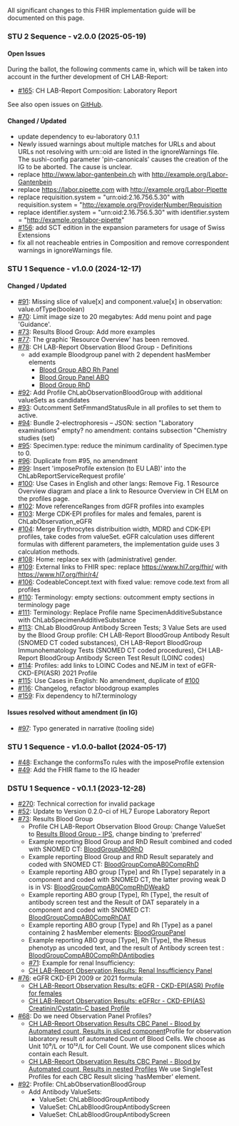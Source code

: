 All significant changes to this FHIR implementation guide will be documented on this page.

### STU 2 Sequence - v2.0.0 (2025-05-19)
#### Open Issues

During the ballot, the following comments came in, which will be taken into account in the further development of CH LAB-Report:

* [#165](https://github.com/hl7ch/ch-lab-report/issues/165): CH LAB-Report Composition: Laboratory Report

See also open issues on [GitHub](https://github.com/hl7ch/ch-lab-report/issues).

#### Changed / Updated
* update dependency to eu-laboratory 0.1.1
* Newly issued warnings about multiple matches for URLs and about URLs not resolving with urn::oid are listed in the ignoreWarnings file. The sushi-config parameter 'pin-canonicals' causes the creation of the IG to be aborted. The cause is unclear. 
* replace http://www.labor-gantenbein.ch with http://example.org/Labor-Gantenbein
* replace https://labor.pipette.com with http://example.org/Labor-Pipette
* replace requisition.system = "urn:oid:2.16.756.5.30" with requisition.system = "http://example.org/ProviderNumber/Requisition
* replace identifier.system = "urn:oid:2.16.756.5.30" with identifier.system = "http://example.org/labor-pipette"
* [#156](https://github.com/hl7ch/ch-lab-report/issues/156): add SCT edition in the expansion parameters for usage of Swiss Extensions
* fix all not reacheable entries in Composition and remove correspondent warnings in ignoreWarnings file.

### STU 1 Sequence - v1.0.0 (2024-12-17)
<!--
See also open issues on [GitHub](https://github.com/hl7ch/ch-lab-report/issues).
-->
#### Changed / Updated
* [#91](https://github.com/hl7ch/ch-lab-report/issues/91): Missing slice of value[x] and component.value[x] in observation: value.ofType(boolean)
* [#70](https://github.com/hl7ch/ch-lab-report/issues/70): Limit image size to 20 megabytes: Add menu point and page 'Guidance'.
* [#73](https://github.com/hl7ch/ch-lab-report/issues/73): Results Blood Group: Add more examples
* [#77](https://github.com/hl7ch/ch-lab-report/issues/77): The graphic 'Resource Overview' has been removed.
* [#78](https://github.com/hl7ch/ch-lab-report/issues/78): CH LAB-Report Observation Blood Group - Definitions
  * add example Bloodgroup panel with 2 dependent hasMember elements
    * [Blood Group ABO Rh Panel](Observation-BloodGroupPanel.html)
    * [Blood Group Panel ABO](Observation-BloodGroupMemberABO.html)
    * [Blood Group RhD](Observation-BloodGroupMemberRh.html)
* [#92](https://github.com/hl7ch/ch-lab-report/issues/92): Add Profile ChLabObservationBloodGroup with additional valueSets as candidates
* [#93](https://github.com/hl7ch/ch-lab-report/issues/93): Outcomment SetFmmandStatusRule in all profiles to set them to active.
* [#94](https://github.com/hl7ch/ch-lab-report/issues/94): Bundle 2-electrophoresis – JSON: section "Laboratory examinations" empty? no amendment: contains subsection "Chemistry studies (set)
* [#95](https://github.com/hl7ch/ch-lab-report/issues/95): Specimen.type: reduce the minimum cardinality of Specimen.type to 0.
* [#96](https://github.com/hl7ch/ch-lab-report/issues/96): Duplicate from #95, no amendment
* [#99](https://github.com/hl7ch/ch-lab-report/issues/99): Insert 'imposeProfile extension (to EU LAB)' into the ChLabReportServiceRequest profile'
* [#100](https://github.com/hl7ch/ch-lab-report/issues/100): Use Cases in English and other langs: Remove Fig. 1 Resource Overview diagram and place a link to Resource Overview in CH ELM on the profiles page.
* [#102](https://github.com/hl7ch/ch-lab-report/issues/102): Move referenceRanges from dGFR profiles into examples
* [#103](https://github.com/hl7ch/ch-lab-report/issues/103): Merge CDK-EPI profiles for males and females, parent is ChLabObservation_eGFR
* [#104](https://github.com/hl7ch/ch-lab-report/issues/104): Merge Erythrocytes distribuition width, MDRD and CDK-EPI profiles, take codes from valueSet. eGFR calculation uses different formulas with different parameters, the implementation guide uses 3 calculation methods.
* [#108](https://github.com/hl7ch/ch-lab-report/issues/108): Home: replace sex with (administrative) gender.
* [#109](https://github.com/hl7ch/ch-lab-report/issues/109): External links to FHIR spec: replace https://www.hl7.org/fhir/ with https://www.hl7.org/fhir/r4/
* [#106](https://github.com/hl7ch/ch-lab-report/issues/106): CodeableConcept.text with fixed value: remove code.text from all profiles
* [#110](https://github.com/hl7ch/ch-lab-report/issues/110): Terminology: empty sections: outcomment empty sections in terminology page
* [#111](https://github.com/hl7ch/ch-lab-report/issues/111): Terminology: Replace Profile name SpecimenAdditiveSubstance with ChLabSpecimenAdditiveSubstance
* [#113](https://github.com/hl7ch/ch-lab-report/issues/113): ChLab BloodGroup Antibody Screen Tests; 3 Value Sets are used by the Blood Group profile: CH LAB-Report BloodGroup Antibody Result (SNOMED CT coded substances), CH LAB-Report BloodGroup Immunohematology Tests (SNOMED CT coded procedures), CH LAB-Report BloodGroup Antibody Screen Test Result (LOINC codes)
* [#114](https://github.com/hl7ch/ch-lab-report/issues/114): Profiles: add links to LOINC Codes and NEJM in text of eGFR-CKD-EPI(ASR) 2021 Profile
* [#115](https://github.com/hl7ch/ch-lab-report/issues/115): Use Cases in English: No amendment, duplicate of [#100](https://github.com/hl7ch/ch-lab-report/issues/100)
* [#116](https://github.com/hl7ch/ch-lab-report/issues/116): Changelog, refactor bloodgroup examples
* [#159](https://github.com/hl7ch/ch-lab-report/issues/159): Fix dependency to hl7.terminology

#### Issues resolved without amendment (in IG)
* [#97](https://github.com/hl7ch/ch-lab-report/issues/97): Typo generated in narrative (tooling side)


### STU 1 Sequence - v1.0.0-ballot (2024-05-17)
* [#48](https://github.com/hl7ch/ch-lab-report/issues/48): Exchange the conformsTo rules with the imposeProfile extension
* [#49](https://github.com/hl7ch/ch-lab-report/issues/49): Add the FHIR flame to the IG header


### DSTU 1 Sequence - v0.1.1 (2023-12-28)
* [#270](https://github.com/hl7ch/ch-core/issues/270): Technical correction for invalid package
* [#52](https://github.com/hl7ch/ch-lab-report/issues/52): Update to Version 0.2.0-ci of HL7 Europe Laboratory Report
* [#73](https://github.com/hl7ch/ch-lab-report/issues/73): Results Blood Group
  * Profile CH LAB-Report Observation Blood Group: Change ValueSet to [Results Blood Group - IPS](http://hl7.org/fhir/uv/ips/ValueSet/results-blood-group-uv-ips), change binding to 'preferred'
  * Example reporting Blood Group and RhD Result combined and coded with SNOMED CT: [BloodGroupAB0RhD](Observation-BloodGroupAB0RhD.html)
  * Example reporting Blood Group and RhD Result separately and coded with SNOMED CT: [BloodGroupCompAB0CompRhD](Observation-BloodGroupCompAB0CompRhD.html)
  * Example reporting ABO group [Type] and Rh [Type] separately in a component and coded with SNOMED CT, the latter proving weak D is in VS: [BloodGroupCompAB0CompRhDWeakD](Observation-BloodGroupCompAB0CompRhDWeakD.html)
  * Example reporting ABO group [Type], Rh [Type], the result of antibody screen test and the Result of DAT separately in a component and coded with SNOMED CT: [BloodGroupCompAB0CompRhDAT](Observation-BloodGroup-codedResult-2.html)
  * Example reporting ABO group [Type] and Rh [Type] as a panel containing 2 hasMember elements: [BloodGroupPanel](Observation-BloodGroupPanel.html)
  * Example reporting ABO group [Type], Rh [Type], the Rhesus phenotyp as uncoded text, and the result of Antibody screen test : [BloodGroupCompAB0CompRhDAntibodies](Observation-BloodGroup-codedResult-3.html)
  * [#71](https://github.com/hl7ch/ch-lab-report/issues/71): Example for renal Insufficiency:
  * [CH LAB-Report Observation Results: Renal Insufficiency Panel](StructureDefinition-ch-lab-observation-renal-insufficiency-panel.html)
* [#76](https://github.com/hl7ch/ch-lab-report/issues/76): eGFR CKD-EPI 2009 or 2021 formula:
  *  [CH LAB-Report Observation Results: eGFR - CKD-EPI(ASR) Profile for females](StructureDefinition-ch-lab-observation-egfr.html)
    * [CH LAB-Report Observation Results: eGFRcr - CKD-EPI(AS) Creatinin/Cystatin-C based Profile](StructureDefinition-ch-lab-observation-egfr-ckd-epi-2021.html)
* [#68](https://github.com/hl7ch/ch-lab-report/issues/68): Do we need Observation Panel Profiles?
  * [CH LAB-Report Observation Results CBC Panel - Blood by Automated count, Results in sliced component](StructureDefinition-ch-lab-observation-cbc.html)Profile for observation laboratory result of automated Count of Blood Cells. We choose as Unit 10⁹/L or 10¹²/L for Cell Count. We use component slices which contain each Result.
  * [CH LAB-Report Observation Results CBC Panel - Blood by Automated count, Results in nested Profiles](StructureDefinition-ch-lab-observation-cbc-panel.html) We use SingleTest Profiles for each CBC Result slicing 'hasMember' element.
* [#92](https://github.com/hl7ch/ch-lab-report/issues/92): Profile: ChLabObservationBloodGroup
  * Add Antibody ValueSets:
    * ValueSet: ChLabBloodGroupAntibody
    * ValueSet: ChLabBloodGroupAntibodyScreen
    * ValueSet: ChLabBloodGroupAntibodyScreen